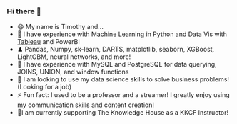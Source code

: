 ### Hi there 👋

- 😄 My name is Timothy and...
- 🌱 I have experience with Machine Learning in Python and Data Vis with [Tableau](https://public.tableau.com/app/profile/timothy.lu3564) and PowerBI
- ♟ Pandas, Numpy, sk-learn, DARTS, matplotlib, seaborn, XGBoost, LightGBM, neural networks, and more!
- 📢 I have experience with MySQL and PostgreSQL for data querying, JOINS, UNION, and window functions
- 🔭 I am looking to use my data science skills to solve business problems! (Looking for a job)
- ⚡ Fun fact: I used to be a professor and a streamer! I greatly enjoy using my communication skills and content creation!
- 🧠I am currently supporting The Knowledge House as a KKCF Instructor!


<!--
[![Leetcode Stats](https://leetcard.jacoblin.cool/lutimoth?animation=False)](https://leetcode.com/lutimoth)

**naturesbless/naturesbless** is a ✨ _special_ ✨ repository because its `README.md` (this file) appears on your GitHub profile.

Here are some ideas to get you started:


- 👯 I’m looking to collaborate on ...
- 🤔 I’m looking for help with ...
- 💬 Ask me about ...
- 📫 How to reach me: ...


-->
